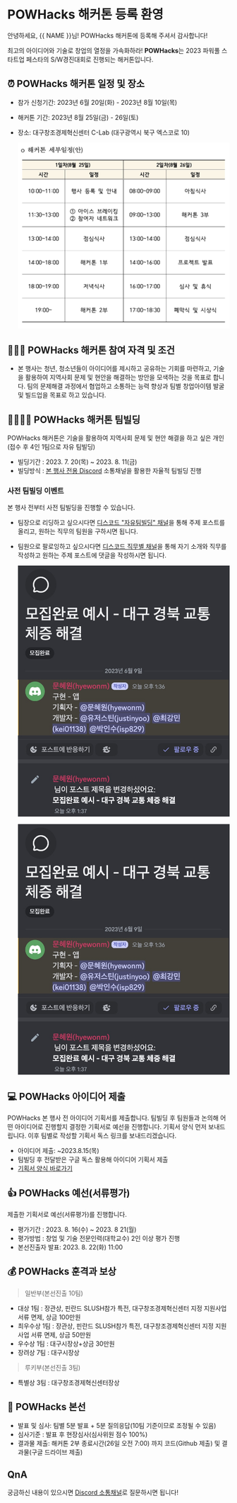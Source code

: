 # POWHacks 해커톤 등록 환영

안녕하세요, {{ NAME }}님! POWHacks 해커톤에 등록해 주셔서 감사합니다!  

최고의 아이디어와 기술로 창업의 열정을 가속화하라! **POWHacks**는 2023 파워풀 스타트업 페스타의 S/W경진대회로 진행되는 해커톤입니다.  

## ⏰ POWHacks 해커톤 일정 및 장소

- 참가 신청기간: 2023년 6월 20일(화) - 2023년 8월 10일(목)
- 해커톤 기간: 2023년 8월 25일(금) - 26일(토)
- 장소: 대구창조경제혁신센터 C-Lab (대구광역시 북구 엑스코로 10)

  ![해커톤 타임테이블](https://github.com/haedalprogramming/POWHacks2023/blob/master/img/POWHacks_timeline.jpg?raw=true)


## 🙆🏻‍♀️ POWHacks 해커톤 참여 자격 및 조건

- 본 행사는 청년, 청소년들이 아이디어를 제시하고 공유하는 기회를 마련하고, 기술을 활용하여 지역사회 문제 및 현안을 해결하는 방안을 모색하는 것을 목표로 합니다. 팀의 문제해결 과정에서 협업하고 소통하는 능력 향상과 팀별 창업아이템 발굴 및 빌드업을 목표로 하고 있습니다.

## 👨‍👩‍👧‍👦 POWHacks 해커톤 팀빌딩

POWHacks 해커톤은 기술을 활용하여 지역사회 문제 및 현안 해결을 하고 싶은 개인(접수 후 4인 1팀으로 자유 팀빌딩)  

- 빌딩기간 : 2023. 7. 20(목) ~ 2023. 8. 11(금)
- 빌딩방식 : [본 행사 전용 Discord](https://discord.gg/v6mnfPmR) 소통채널을 활용한 자율적 팀빌딩 진행

### 사전 팀빌딩 이벤트

본 행사 전부터 사전 팀빌딩을 진행할 수 있습니다.

- 팀장으로 리딩하고 싶으시다면 [디스코드 "자유팀빌딩" 채널](https://discord.gg/v6mnfPmR)을 통해 주제 포스트를 올리고, 원하는 직무의 팀원을 구하시면 됩니다.
- 팀원으로 팔로잉하고 싶으시다면 [디스코드 직무별 채널](https://discord.gg/v6mnfPmR)을 통해 자기 소개와 직무를 작성하고 원하는 주제 포스트에 댓글을 작성하시면 됩니다.

  ![모집 중인 팀 예시](https://github.com/microsoft/hackers-ground/blob/main/assets/discord_team_recruiting_end.jpg?raw=true)

  ![모집 완료된 팀 예시](https://github.com/microsoft/hackers-ground/blob/main/assets/discord_team_recruiting_end.jpg?raw=true)

## 💻 POWHacks 아이디어 제출

POWHacks 본 행사 전 아이디어 기획서를 제출합니다. 팀빌딩 후 팀원들과 논의해 어떤 아이디어로 진행할지 결정한 기획서로 예선을 진행합니다. 기획서 양식 먼저 보내드립니다. 이후 팀별로 작성할 기획서 독스 링크를 보내드리겠습니다.

- 아이디어 제출: ~2023.8.15(목)
- 팀빌딩 후 전달받은 구글 독스 활용해 아이디어 기획서 제출
- [기획서 양식 바로가기](https://docs.google.com/document/d/1caCcJVfvZPv82pWQYkbBU0Iqtu3S9swvHECKEcyOUDw/edit?usp=sharing)

## 👍 POWHacks 예선(서류평가)

제출한 기획서로 예선(서류평가)를 진행합니다. 

- 평가기간 : 2023. 8. 16(수) ~ 2023. 8 21(월)
- 평가방법 : 창업 및 기술 전문인력(대학교수) 2인 이상 평가 진행
- 본선진출자 발표: 2023. 8. 22(화) 11:00

## 💰 POWHacks 훈격과 보상

> 일반부(본선진출 10팀)
- 대상 1팀 : 장관상, 핀란드 SLUSH참가 특전, 대구창조경제혁신센터 지정 지원사업 서류 면제, 상금 100만원
- 최우수상 1팀 : 장관상, 핀란드 SLUSH참가 특전, 대구창조경제혁신센터 지정 지원사업 서류 면제, 상금 50만원
- 우수상 1팀 : 대구시장상+상금 30만원
- 장려상 7팀 : 대구시장상

> 루키부(본선진출 3팀)
- 특별상 3팀 : 대구창조경제혁신센터장상

## 🏅 POWHacks 본선

- 발표 및 심사: 팀별 5분 발표 + 5분 질의응답(10팀 기준이므로 조정될 수 있음)
- 심사기준 : 발표 후 현장심사(심사위원 점수 100%)
- 결과물 제출: 해커톤 2부 종료시간(26일 오전 7:00) 까지 코드(Github 제출) 및 결과물(구글 드라이브 제출)

## QnA

궁금하신 내용이 있으시면 [Discord 소통채널](https://discord.gg/v6mnfPmR)로 질문하시면 됩니다!
